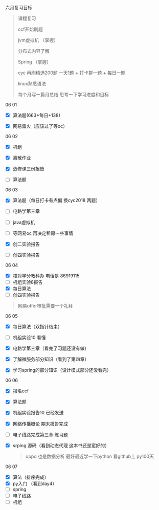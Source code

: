 六月复习目标

>
>课程复习
>
>ccf开始刷题
>
>jvm虚拟机 （掌握）
>
>分布式内容了解
>
>Spring  （掌握）
>
>cyc 再刷精选200题 一天1题  + 打卡群一题 + 每日一题 
>
>linux熟悉语法 
>
>每个月写一篇月总结 思考一下学习进度和目标



06 01 

- [x] 算法题(663+每日+138)
- [x] 网易雷火（应该过了等oc）



06 02

- [x] 机组

- [x] 离散作业

- [x] 选修课三份报告

- [ ] 算法题 




06 03

- [x] 算法题（每日打卡有点偏 换cyc2018 两题）
- [ ] 电路学第三章
- [ ] java虚拟机
- [ ] 等网易oc 再决定租房一些事情
- [x] 创二实验报告
- [ ] 创四实验报告



06 04

- [x] 核对学分教科办 电话是 86919115
- [ ] 机组实验8报告
- [x] 每日算法
- [ ] 创四实验报告

> 网易offer审批需要一个礼拜

06 05 

- [x] 每日算法（双指针结束）
- [ ] 机组实验10 看懂
- [x] 电路学第三章（看完了习题还没有做）
- [x] 了解微服务部分知识（看到了第四章）
- [x] 学习spring的部分知识（设计模式部分还没看完）



06 06

- [x] 报名ccf

- [x] 算法题

- [x] 机组实验报告10 已经发送

- [x] 网络传播概论 期末报告完成

- [ ] 电子线路完成第三章 练习题

- [x] srping 源码（看到动态代理 这本书还是蛮好的）

  > oppo 也是数据分析 最好最近学一下python 看github上 py100天



06 07

- [x] 算法（排序完成）
- [x] py入门 （看到day4）
- [ ] spring 
- [ ] 电子线路 
- [ ] 机组